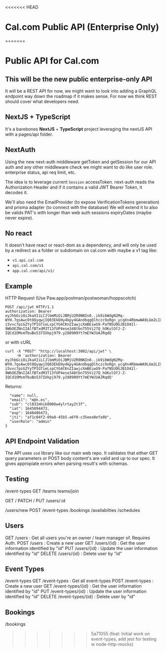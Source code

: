 <<<<<<< HEAD
# Cal.com Public API (Enterprise Only)
=======
# Public API for Cal.com

## This will be the new public enterprise-only API

It will be a REST API for now, we might want to look into adding a GraphQL endpoint way down the roadmap if it makes sense. For now we think REST should cover what developers need.

## NextJS + TypeScript

It's a barebones **NextJS** + **TypeScript** project leveraging the nextJS API with a pages/api folder.

## NextAuth

Using the new next-auth middleware getToken and getSession for our API auth and any other middleware check we might want to do like user role. enterprise status, api req limit, etc.

The idea is to leverage current `Session` accessToken. next-auth reads the Authorization Header and if it contains a valid JWT Bearer Token, it decodes it.

We'll also need the EmailProvider (to expose VerificationTokens generation) and prisma adapter (to connect with the database)
We will extend it to also be valids PAT's with longer than web auth sessions expiryDates (maybe never expire).

## No react

It doesn't have react or react-dom as a dependency, and will only be used by a redirect as a folder or subdomain on cal.com with maybe a v1 tag like:

- `v1.api.cal.com`
- `api.cal.com/v1`
- `app.cal.com/api/v1/`

## Example

HTTP Request (Use Paw.app/postman/postwoman/hoppscotch)

```
POST /api/jwt HTTP/1.1
authorization: Bearer eyJhbGciOiJkaXIiLCJlbmMiOiJBMjU2R0NNIn0..ik9ibWdgN2Mq-WYH.7qsAwcOtOQyqwjIQ03EkEHy4kpy4GAndbqqQlhczc9xRgn_ycqXn4RbmwWA9LGm2LIXp_MQXMNm-i5vvc7piGZYyTPIGTieLspCYG4CKnZIawjcXmBEiwG9-PafNSUOGJB1O41l-9WbOEZNnIIAlfBTxdM3T13fUP4ese348tbn755Vi27Q_hOKulOfJ-Z-IQCd1OMsmTbuBo537IUkpj979.y288909Yt7mEYWJUAJRqdQ
```

or with cURL

```
curl -X "POST" "http://localhost:3002/api/jwt" \
     -H 'authorization: Bearer eyJhbGciOiJkaXIiLCJlbmMiOiJBMjU2R0NNIn0..ik9ibWdgN2Mq-WYH.7qsAwcOtOQyqwjIQ03EkEHy4kpy4GAndbqqQlhczc9xRgn_ycqXn4RbmwWA9LGm2LIXp_MQXMNm-i5vvc7piGZYyTPIGTieLspCYG4CKnZIawjcXmBEiwG9-PafNSUOGJB1O41l-9WbOEZNnIIAlfBTxdM3T13fUP4ese348tbn755Vi27Q_hOKulOfJ-Z-IQCd1OMsmTbuBo537IUkpj979.y288909Yt7mEYWJUAJRqdQ'
```

Returns:

```{
  "name": null,
  "email": "m@n.es",
  "sub": "cl032mhik0006w4ylrtay2t3f",
  "iat": 1645894473,
  "exp": 1648486473,
  "jti": "af1c04f2-09a8-45b5-a6f0-c35eea9efa9b",
  "userRole": "admin"
}
```



## API Endpoint  Validation

The API uses `zod` library like our main web repo. It validates that either GET query parameters or POST body content's are valid and up to our spec. It gives appropiate errors when parsing result's with schemas.


## Testing




/event-types
GET
/teams
teams/join

GET / PATCH / PUT /users/:id

/users/new
POST
/event-types
/bookings
/availabilties
/schedules

## Users

GET     /users        : Get all users you're an owner / team manager of. Requires Auth.
POST    /users        : Create a new user
GET     /users/{id}   : Get the user information identified by "id"
PUT     /users/{id}   : Update the user information identified by "id"
DELETE  /users/{id}   : Delete user by "id"

## Event Types

/event-types
GET     /event-types        : Get all event-types
POST    /event-types        : Create a new user
GET     /event-types/{id}   : Get the user information identified by "id"
PUT     /event-types/{id}   : Update the user information identified by "id"
DELETE  /event-types/{id}   : Delete user by "id"

## Bookings

/bookings
>>>>>>> 5a71055 (feat: Initial work on event-types, add jest for testing w node-http-mocks)
